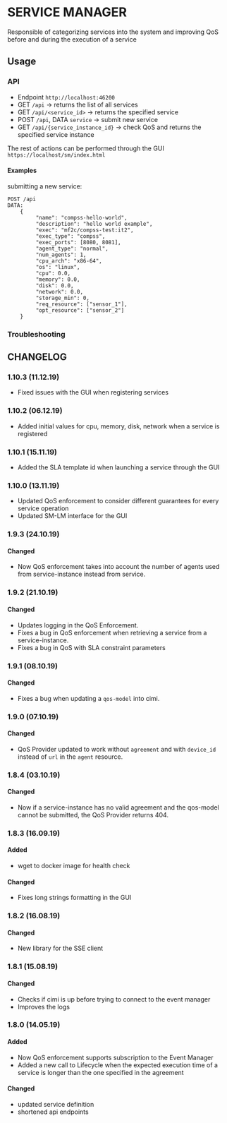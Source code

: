 # SERVICE MANAGER

Responsible of categorizing services into the system and improving QoS before and during the execution of a service

## Usage

### API

- Endpoint `http://localhost:46200`
- GET `/api` -> returns the list of all services
- GET `/api/<service_id>` -> returns the specified service
- POST `/api`, DATA `service` -> submit new service
- GET `/api/{service_instance_id}` -> check QoS and returns the specified service instance

The rest of actions can be performed through the GUI `https://localhost/sm/index.html`

#### Examples

submitting a new service:

    POST /api
    DATA:
        {
             "name": "compss-hello-world",
             "description": "hello world example",
             "exec": "mf2c/compss-test:it2",
             "exec_type": "compss",
             "exec_ports": [8080, 8081],
             "agent_type": "normal",
             "num_agents": 1,
             "cpu_arch": "x86-64",
             "os": "linux",
             "cpu": 0.0,
             "memory": 0.0,
             "disk": 0.0,
             "network": 0.0,
             "storage_min": 0,
             "req_resource": ["sensor_1"],
             "opt_resource": ["sensor_2"]
        }

### Troubleshooting

## CHANGELOG

### 1.10.3 (11.12.19)

 - Fixed issues with the GUI when registering services
 
### 1.10.2 (06.12.19)

 - Added initial values for cpu, memory, disk, network when a service is registered
 
### 1.10.1 (15.11.19)

 - Added the SLA template id when launching a service through the GUI
 
### 1.10.0 (13.11.19)

 - Updated QoS enforcement to consider different guarantees for every service operation
 - Updated SM-LM interface for the GUI

### 1.9.3 (24.10.19)

#### Changed

 - Now QoS enforcement takes into account the number of agents used from service-instance instead from service.
 
### 1.9.2 (21.10.19)

#### Changed

 - Updates logging in the QoS Enforcement.
 - Fixes a bug in QoS enforcement when retrieving a service from a service-instance.
 - Fixes a bug in QoS with SLA constraint parameters

### 1.9.1 (08.10.19)

#### Changed

 - Fixes a bug when updating a `qos-model` into cimi.

### 1.9.0 (07.10.19)

#### Changed

 - QoS Provider updated to work without `agreement` and with `device_id` instead of `url` in the `agent` resource.

### 1.8.4 (03.10.19)

#### Changed

 - Now if a service-instance has no valid agreement and the qos-model cannot be submitted, the QoS Provider returns 404.

### 1.8.3 (16.09.19)

#### Added

 - wget to docker image for health check
 
#### Changed

 - Fixes long strings formatting in the GUI
 
 
### 1.8.2 (16.08.19)

#### Changed

 - New library for the SSE client
 
 
### 1.8.1 (15.08.19)

#### Changed

 - Checks if cimi is up before trying to connect to the event manager
 - Improves the logs
 
### 1.8.0 (14.05.19)

#### Added

 - Now QoS enforcement supports subscription to the Event Manager
 - Added a new call to Lifecycle when the expected execution time of a service is longer than the one specified in the agreement

#### Changed

 - updated service definition
 - shortened api endpoints





